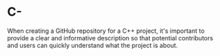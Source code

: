 # C-
When creating a GitHub repository for a C++ project, it's important to provide a clear and informative description so that potential contributors and users can quickly understand what the project is about.
